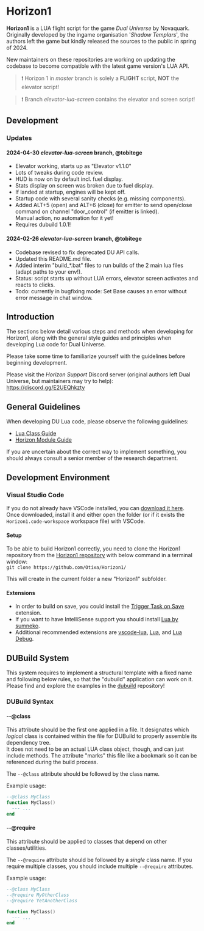 # Horizon1

**Horizon1** is a LUA flight script for the game *Dual Universe* by Novaquark.  
Originally developed by the ingame organisation '*Shadow Templars*', the authors left the game but kindly
released the sources to the public in spring of 2024.

New maintainers on these repositories are working on updating the codebase to become compatible with the latest game version's LUA API.

> ❗ Horizon 1 in *master* branch is solely a **FLIGHT** script, **NOT** the elevator script!

> ❗ Branch *elevator-lua-screen* contains the elevator and screen script!

## Development

### Updates

#### 2024-04-30 *elevator-lua-screen* branch, @tobitege

* Elevator working, starts up as "Elevator v1.1.0"
* Lots of tweaks during code review.
* HUD is now on by default incl. fuel display.
* Stats display on screen was broken due to fuel display.
* If landed at startup, engines will be kept off.
* Startup code with several sanity checks (e.g. missing components).
* Added ALT+5 (open) and ALT+6 (close) for emitter to send open/close  
command on channel "door_control" (if emitter is linked).  
Manual action, no automation for it yet!
* Requires dubuild 1.0.1!

#### 2024-02-26 *elevator-lua-screen* branch, @tobitege

* Codebase revised to fix deprecated DU API calls.
* Updated this README.md file.
* Added interim "build_\*.bat" files to run builds of the 2 main lua files (adapt paths to your env!).
* Status: script starts up without LUA errors, elevator screen activates and reacts to clicks.
* Todo: currently in bugfixing mode: Set Base causes an error without error message in chat window.

## Introduction

The sections below detail various steps and methods when developing for Horizon1, along with the general style guides and principles when developing Lua code for Dual Universe.

Please take some time to familiarize yourself with the guidelines before beginning development.

Please visit the *Horizon Support* Discord server (original authors left Dual Universe, but maintainers may try to help):  
https://discord.gg/E2UEQhkzty

## General Guidelines

When developing DU Lua code, please observe the following guidelines:

- [Lua Class Guide](Class-Guidelines)
- [Horizon Module Guide](HorizonModule-Guidelines)

If you are uncertain about the correct way to implement something, you should always consult a senior member of the research department.

## Development Environment

### Visual Studio Code

If you do not already have VSCode installed, you can [download it here](https://code.visualstudio.com/download). Once downloaded, install it and either open the folder (or if it exists the `Horizon1.code-workspace` workspace file) with VSCode.

#### Setup

To be able to build Horizon1 correctly, you need to clone the Horizon1 repository from the [Horizon1 repository](https://github.com/Otixa/Horizon1/) with below command in a terminal window:  
`git clone https://github.com/Otixa/Horizon1/`

This will create in the current folder a new "Horizon1" subfolder.  

#### Extensions

* In order to build on save, you could install the [Trigger Task on Save](https://marketplace.visualstudio.com/items?itemName=Gruntfuggly.triggertaskonsave) extension.  
* If you want to have IntelliSense support you should install [Lua by sumneko](https://marketplace.visualstudio.com/items?itemName=sumneko.lua).  
* Additional recommended extensions are [vscode-lua](https://marketplace.visualstudio.com/items?itemName=trixnz.vscode-lua), [Lua](https://marketplace.visualstudio.com/items?itemName=keyring.Lua), and [Lua Debug](https://marketplace.visualstudio.com/items?itemName=actboy168.lua-debug).

## DUBuild System

This system requires to implement a structural template with a fixed name and following below rules, so that the "dubuild" application can work on it.
Please find and explore the examples in the [dubuild](https://github.com/Otixa/dubuild) repository!

### DUBuild Syntax

#### --@class

This attribute should be the first one applied in a file. It designates which *logical* class is contained within the file for DUBuild to properly assemble its dependency tree.  
It does not need to be an actual LUA class object, though, and can just include methods. The attribute "marks" this file like a bookmark so it can be referenced during the build process.

The `--@class` attribute should be followed by the class name.

Example usage:

```lua
--@class MyClass
function MyClass()
  --- ...
end
```

#### --@require

This attribute should be applied to classes that depend on other classes/utilities.

The `--@require` attribute should be followed by a _single_ class name. If you require multiple classes, you should include multiple `--@require` attributes.

Example usage:

```lua
--@class MyClass
--@require MyOtherClass
--@require YetAnotherClass

function MyClass()
  --- ...
end
```
